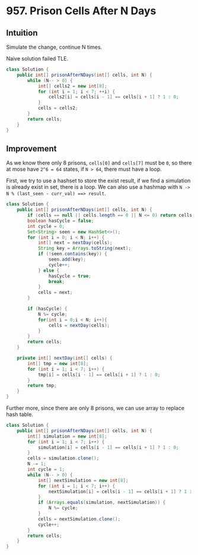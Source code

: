 # 957. Prison Cells After N Days

## Intuition

Simulate the change, continue N times.

Naive solution failed TLE.

```java
class Solution {
    public int[] prisonAfterNDays(int[] cells, int N) {
        while (N-- > 0) {
            int[] cells2 = new int[8];
            for (int i = 1; i < 7; ++i) {
                cells2[i] = cells[i - 1] == cells[i + 1] ? 1 : 0;
            }
            cells = cells2;
        }
        return cells;
    }
}
```

## Improvement

As we know there only 8 prisons, `cells[0]` and `cells[7]` must be `0`, so there at mose have `2^6 = 64` states, if `N > 64`, there must have a loop.

First, we try to use a hashset to store the exist result, if we find a simulation is already exist in set, there is a loop. We can also use a hashmap with `N -> N % (last_seen - curr_val) ==> result`.

```java
class Solution {
    public int[] prisonAfterNDays(int[] cells, int N) {
        if (cells == null || cells.length == 0 || N <= 0) return cells;
        boolean hasCycle = false;
        int cycle = 0;
        Set<String> seen = new HashSet<>();
        for (int i = 0; i < N; i++) {
            int[] next = nextDay(cells);
            String key = Arrays.toString(next);
            if (!seen.contains(key)) {
                seen.add(key);
                cycle++;
            } else {
                hasCycle = true;
                break;
            }
            cells = next;
        }

        if (hasCycle) {
            N %= cycle;
            for(int i = 0;i < N; i++){
                cells = nextDay(cells);
            }
        }
        return cells;
    }

    private int[] nextDay(int[] cells) {
        int[] tmp = new int[8];
        for (int i = 1; i < 7; i++) {
            tmp[i] = cells[i - 1] == cells[i + 1] ? 1 : 0;
        }
        return tmp;
    }
}
```

Further more, since there are only 8 prisons, we can use array to replace hash table.

```java
class Solution {
    public int[] prisonAfterNDays(int[] cells, int N) {
        int[] simulation = new int[8];
        for (int i = 1; i < 7; i++) {
            simulation[i] = cells[i - 1] == cells[i + 1] ? 1 : 0;
        }
        cells = simulation.clone();
        N -= 1;
        int cycle = 1;
        while (N-- > 0) {
            int[] nextSimulation = new int[8];
            for (int i = 1; i < 7; i++) {
                nextSimulation[i] = cells[i - 1] == cells[i + 1] ? 1 : 0;
            }
            if (Arrays.equals(simulation, nextSimulation)) {
                N %= cycle;
            }
            cells = nextSimulation.clone();
            cycle++;
        }
        return cells;
    }
}
```

